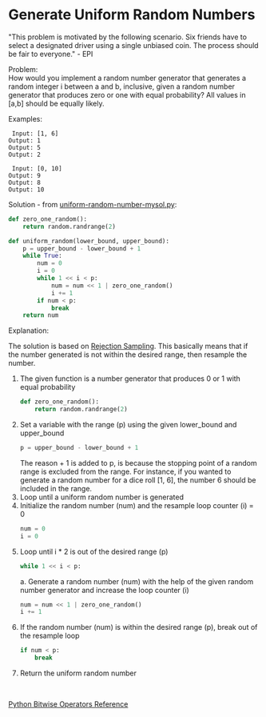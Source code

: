 # Generate Uniform Random Numbers  

"This problem is motivated by the following scenario. Six friends have to select a designated driver using a single unbiased coin. The process should be fair to everyone." - EPI  
  
Problem:  
How would you implement a random number generator that generates a random integer i between a and b, inclusive, given a random number generator that produces zero or one with equal probability? All values in [a,b] should be equally likely.  
  
Examples:  
```
 Input: [1, 6]
Output: 1
Output: 5
Output: 2
  
 Input: [0, 10]
Output: 9
Output: 8
Output: 10
```  
  
Solution - from [uniform-random-number-mysol.py](uniform-random-number-mysol.py):  
```python
def zero_one_random():
    return random.randrange(2)

def uniform_random(lower_bound, upper_bound):
    p = upper_bound - lower_bound + 1
    while True:
        num = 0
        i = 0
        while 1 << i < p:
            num = num << 1 | zero_one_random()
            i += 1
        if num < p:
            break
    return num  
```  
  
Explanation: 
  
The solution is based on [Rejection Sampling](https://en.wikipedia.org/wiki/Rejection_sampling). This basically means that if the number generated is not within the desired range, then resample the number.  
  
1. The given function is a number generator that produces 0 or 1 with equal probability  
    ```python
    def zero_one_random():
        return random.randrange(2)
    ```  
2. Set a variable with the range (p) using the given lower_bound and upper_bound  
    ```python
    p = upper_bound - lower_bound + 1
    ```  
   The reason + 1 is added to p, is because the stopping point of a random range is excluded from the range. For instance, if you wanted to generate a random number for a dice roll [1, 6], the number 6 should be included in the range.  
3. Loop until a uniform random number is generated  
4. Initialize the random number (num) and the resample loop counter (i) = 0  
    ```python
    num = 0
    i = 0
    ```    
6. Loop until i * 2 is out of the desired range (p)  
    ```python
    while 1 << i < p:
    ```  
    a. Generate a random number (num) with the help of the given random number generator and increase the loop counter (i)  
    ```python
    num = num << 1 | zero_one_random()
    i += 1
    ```  
7. If the random number (num) is within the desired range (p), break out of the resample loop  
    ```python
    if num < p:
        break
    ```  
8. Return the uniform random number  
  
</br>  
  
[Python Bitwise Operators Reference](https://www.tutorialspoint.com/python/bitwise_operators_example.htm)